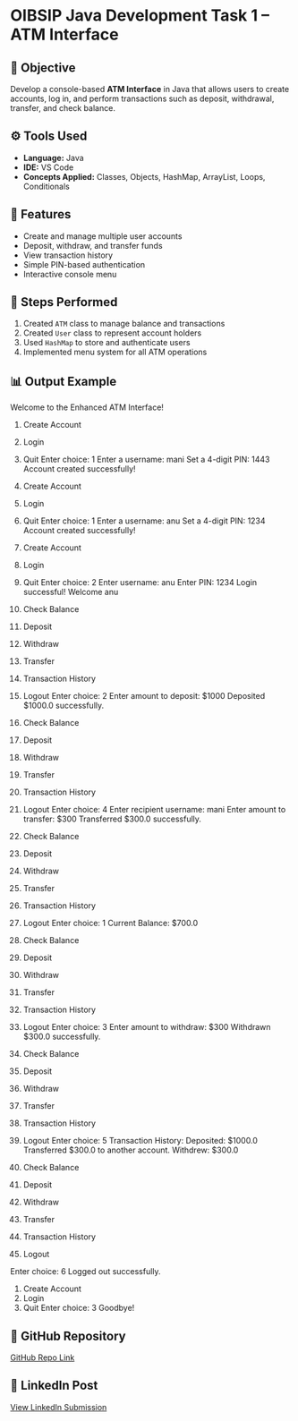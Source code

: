 # OIBSIP Java Development Task 1 – ATM Interface

## 🏦 Objective
Develop a console-based **ATM Interface** in Java that allows users to create accounts, log in, and perform transactions such as deposit, withdrawal, transfer, and check balance.

## ⚙️ Tools Used
- **Language:** Java    
- **IDE:** VS Code    
- **Concepts Applied:** Classes, Objects, HashMap, ArrayList, Loops, Conditionals  

## 📝 Features
- Create and manage multiple user accounts  
- Deposit, withdraw, and transfer funds  
- View transaction history  
- Simple PIN-based authentication  
- Interactive console menu  

## 🧠 Steps Performed
1. Created `ATM` class to manage balance and transactions  
2. Created `User` class to represent account holders  
3. Used `HashMap` to store and authenticate users  
4. Implemented menu system for all ATM operations  

## 📊 Output Example
Welcome to the Enhanced ATM Interface!

1. Create Account
2. Login
3. Quit
Enter choice: 1
Enter a username: mani
Set a 4-digit PIN: 1443
Account created successfully!

1. Create Account
2. Login
3. Quit
Enter choice: 1
Enter a username: anu
Set a 4-digit PIN: 1234
Account created successfully!

1. Create Account
2. Login
3. Quit
Enter choice: 2
Enter username: anu
Enter PIN: 1234
Login successful! Welcome anu

1. Check Balance
2. Deposit
3. Withdraw
4. Transfer
5. Transaction History
6. Logout
Enter choice: 2
Enter amount to deposit: $1000
Deposited $1000.0 successfully.

1. Check Balance
2. Deposit
3. Withdraw
4. Transfer
5. Transaction History
6. Logout
Enter choice: 4
Enter recipient username: mani
Enter amount to transfer: $300
Transferred $300.0 successfully.

1. Check Balance
2. Deposit
3. Withdraw
4. Transfer
5. Transaction History
6. Logout
Enter choice: 1
Current Balance: $700.0

1. Check Balance
2. Deposit
3. Withdraw
4. Transfer
5. Transaction History
6. Logout
Enter choice: 3
Enter amount to withdraw: $300
Withdrawn $300.0 successfully.

1. Check Balance
2. Deposit
3. Withdraw
4. Transfer
5. Transaction History
6. Logout
Enter choice: 5
Transaction History:
Deposited: $1000.0
Transferred $300.0 to another account.
Withdrew: $300.0

1. Check Balance
2. Deposit
3. Withdraw
4. Transfer
5. Transaction History
6. Logout

Enter choice: 6
Logged out successfully.

1. Create Account
2. Login
3. Quit
Enter choice: 3
Goodbye!

## 📂 GitHub Repository
[GitHub Repo Link](https://lnkd.in/e7W58cec)

## 🔗 LinkedIn Post
[View LinkedIn Submission](https://www.linkedin.com/posts/akshaya-kudukala-491814375_oasisinfobyte-javadevelopment-internship-activity-7387181268230230016-CFHq?utm_source=share&utm_medium=member_desktop&rcm=ACoAAFzY3q0BQqs3fPHjitHy-NShT66lIc-1IKY)


 
